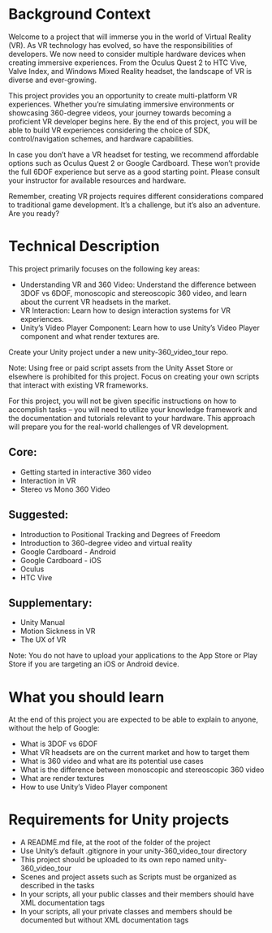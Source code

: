 # Background Context

Welcome to a project that will immerse you in the world of Virtual Reality (VR). As VR technology has evolved, so have the responsibilities of developers. We now need to consider multiple hardware devices when creating immersive experiences. From the Oculus Quest 2 to HTC Vive, Valve Index, and Windows Mixed Reality headset, the landscape of VR is diverse and ever-growing.


This project provides you an opportunity to create multi-platform VR experiences. Whether you’re simulating immersive environments or showcasing 360-degree videos, your journey towards becoming a proficient VR developer begins here. By the end of this project, you will be able to build VR experiences considering the choice of SDK, control/navigation schemes, and hardware capabilities.


In case you don’t have a VR headset for testing, we recommend affordable options such as Oculus Quest 2 or Google Cardboard. These won’t provide the full 6DOF experience but serve as a good starting point. Please consult your instructor for available resources and hardware.


Remember, creating VR projects requires different considerations compared to traditional game development. It’s a challenge, but it’s also an adventure. Are you ready?

# Technical Description
This project primarily focuses on the following key areas:

- Understanding VR and 360 Video: Understand the difference between 3DOF vs 6DOF, monoscopic and stereoscopic 360 video, and learn about the current VR headsets in the market.
- VR Interaction: Learn how to design interaction systems for VR experiences.
- Unity’s Video Player Component: Learn how to use Unity’s Video Player component and what render textures are.


Create your Unity project under a new unity-360_video_tour repo.


Note: Using free or paid script assets from the Unity Asset Store or elsewhere is prohibited for this project. Focus on creating your own scripts that interact with existing VR frameworks.


For this project, you will not be given specific instructions on how to accomplish tasks – you will need to utilize your knowledge framework and the documentation and tutorials relevant to your hardware. This approach will prepare you for the real-world challenges of VR development.

## Core:

- Getting started in interactive 360 video
- Interaction in VR
- Stereo vs Mono 360 Video

## Suggested:

- Introduction to Positional Tracking and Degrees of Freedom
- Introduction to 360-degree video and virtual reality
- Google Cardboard - Android
- Google Cardboard - iOS
- Oculus
- HTC Vive

## Supplementary:

- Unity Manual
- Motion Sickness in VR
- The UX of VR


Note: You do not have to upload your applications to the App Store or Play Store if you are targeting an iOS or Android device.

# What you should learn
At the end of this project you are expected to be able to explain to anyone, without the help of Google:

- What is 3DOF vs 6DOF
- What VR headsets are on the current market and how to target them
- What is 360 video and what are its potential use cases
- What is the difference between monoscopic and stereoscopic 360 video
- What are render textures
- How to use Unity’s Video Player component

# Requirements for Unity projects
- A README.md file, at the root of the folder of the project
- Use Unity’s default .gitignore in your unity-360_video_tour directory
- This project should be uploaded to its own repo named unity-360_video_tour
- Scenes and project assets such as Scripts must be organized as described in the tasks
- In your scripts, all your public classes and their members should have XML documentation tags
- In your scripts, all your private classes and members should be documented but without XML documentation tags

